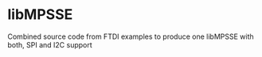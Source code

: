 # libMPSSE
Combined source code from FTDI examples to produce one libMPSSE with both, SPI and I2C support
